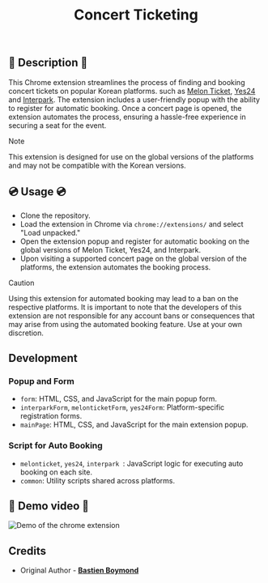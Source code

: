 <div align="center">
    <h1>Concert Ticketing</h1>
<br>
</div>

## :notebook: Description :notebook:

This Chrome extension streamlines the process of finding and booking concert tickets on popular Korean platforms. such as <a href="https://tkglobal.melon.com/main/index.htm?langCd=EN">Melon Ticket</a>, <a href="http://ticket.yes24.com/English">Yes24</a> and <a href="https://www.globalinterpark.com/?lang=en">Interpark</a>. The extension includes a user-friendly popup with the ability to register for automatic booking. Once a concert page is opened, the extension automates the process, ensuring a hassle-free experience in securing a seat for the event.

> [!NOTE]
> This extension is designed for use on the global versions of the platforms and may not be compatible with the Korean versions.

## :cd: Usage :cd:

- Clone the repository.
- Load the extension in Chrome via `chrome://extensions/` and select "Load unpacked."
- Open the extension popup and register for automatic booking on the global versions of Melon Ticket, Yes24, and Interpark.
- Upon visiting a supported concert page on the global version of the platforms, the extension automates the booking process.

> [!CAUTION]
> Using this extension for automated booking may lead to a ban on the respective platforms. It is important to note that the developers of this extension are not responsible for any account bans or consequences that may arise from using the automated booking feature. Use at your own discretion.

## Development

### Popup and Form
- `form`: HTML, CSS, and JavaScript for the main popup form.
- `interparkForm`, `melonticketForm`, `yes24Form`: Platform-specific registration forms.
- `mainPage`: HTML, CSS, and JavaScript for the main extension popup.

### Script for Auto Booking
- `melonticket`, `yes24`, `interpark `: JavaScript logic for executing auto booking on each site.
- `common`: Utility scripts shared across platforms.

## :camera_flash: Demo video :camera_flash:

![Demo of the chrome extension](./assets/demo.gif)

## Credits

* Original Author - <strong><a href="https://github.com/BastienBoymond">Bastien Boymond</a></strong>
